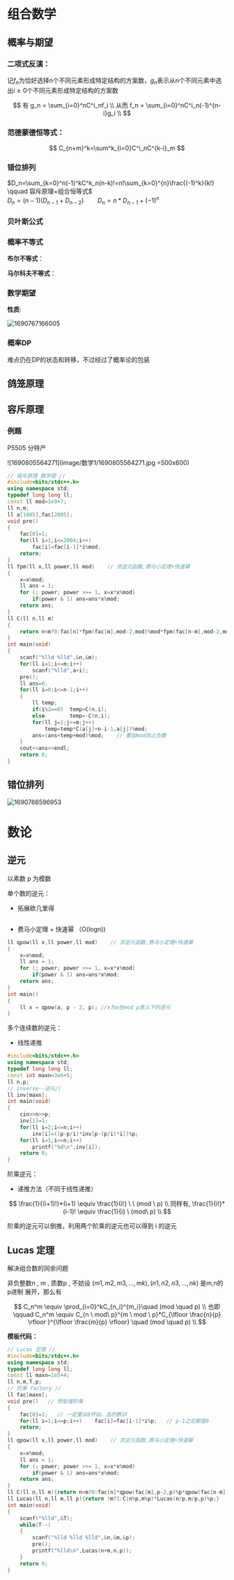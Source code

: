 # 组合数学

## 概率与期望

### 二项式反演：

记$f_n$为恰好选择n个不同元素形成特定结构的方案数，$g_n$表示从n个不同元素中选出$i\geq 0$个不同元素形成特定结构的方案数

$$
有 g_n = \sum_{i=0}^nC^i_nf_i \\
从而 f_n = \sum_{i=0}^nC^i_n(-1)^{n-i}g_i \\
$$

### 范德蒙德恒等式：

$$
C_{n+m}^k=\sum^k_{i=0}C^i_nC^{k-i}_m
$$

### 错位排列

$D_n=\sum_{k=0}^n(-1)^kC^k_n(n-k)!=n!\sum_{k=0}^{n}\frac{(-1)^k}{k!} \qquad 容斥原理+组合恒等式$   
$D_n=(n-1)(D_{n-1}+D_{n-2})  \qquad  D_n=n*D_{n-1}+(-1)^n$   


### 贝叶斯公式


### 概率不等式

**布尔不等式**：   

**马尔科夫不等式**：   

### 数学期望
**性质**:   

![1690767166005](image/数学1/1690767166005.png)   

### 概率DP

难点仍在DP的状态和转移，不过经过了概率论的包装   


## 鸽笼原理


## 容斥原理

### 例题

P5505 分特产 

![1690805564271](image/数学1/1690805564271.jpg =500x600)

```cpp
// 容斥原理 数学题 //
#include<bits/stdc++.h>
using namespace std;
typedef long long ll;
const ll mod=1e9+7;
ll n,m;
ll a[1005],fac[2005];
void pre()
{
    fac[0]=1;
    for(ll i=1;i<=2004;i++)
        fac[i]=fac[i-1]*i%mod;
    return;
}
ll fpm(ll x,ll power,ll mod)    // 求逆元函数,费马小定理+快速幂
{
    x=x%mod;
    ll ans = 1;
    for (; power; power >>= 1, x=x*x%mod)
    	if(power & 1) ans=ans*x%mod;
    return ans;
}
ll C(ll n,ll m)
{
    return n<m?0:fac[n]*fpm(fac[m],mod-2,mod)%mod*fpm(fac[n-m],mod-2,mod)%mod;
}
int main(void)
{
    scanf("%lld %lld",&n,&m);
    for(ll i=1;i<=m;i++)
        scanf("%lld",a+i);
    pre();
    ll ans=0;
    for(ll i=0;i<=n-1;i++)
    {
        ll temp;
        if(i%2==0)  temp=C(n,i);
        else        temp=-C(n,i);
        for(ll j=1;j<=m;j++)
            temp=temp*C(a[j]+n-i-1,a[j])%mod;
        ans=(ans+temp+mod)%mod;    // 要加mod防止负数
    }
    cout<<ans<<endl;
    return 0;
}

```


## 错位排列

![1690766596953](image/数学1/1690766596953.png)

# 数论

## 逆元

以素数 p 为模数

单个数的逆元：

- 拓展欧几里得

```cpp

```

- 费马小定理 + 快速幂 （O(logn))

```cpp
ll qpow(ll x,ll power,ll mod)    // 求逆元函数,费马小定理+快速幂
{
    x=x%mod;
    ll ans = 1;
    for (; power; power >>= 1, x=x*x%mod)
    	if(power & 1) ans=ans*x%mod;
    return ans;
}
int main() 
{
	ll x = qpow(a, p - 2, p); //x为a在mod p意义下的逆元
}
```

多个连续数的逆元：

- 线性递推
  
```cpp
#include<bits/stdc++.h>
using namespace std;
typedef long long ll;
const int maxn=3e6+5;
ll n,p;
// inverse--逆元//
ll inv[maxn];
int main(void)
{
    cin>>n>>p;
    inv[1]=1;
    for(ll i=2;i<=n;i++)
        inv[i]=((p-p/i)*inv[p-(p/i)*i])%p;
    for(ll i=1;i<=n;i++)
        printf("%d\n",inv[i]);
    return 0;
}
```

阶乘逆元：

- 递推方法（不同于线性递推）

$$
\frac{1}{(i+1)!}*(i+1) \equiv \frac{1}{i!} \ \ (mod \ p)   \\
同样有,  \frac{1}{i!}*(i-1)! \equiv \frac{1}{i} \ (mod\ p)  \\
$$

阶乘的逆元可以倒推，利用两个阶乘的逆元也可以得到 i 的逆元   

## Lucas 定理

解决组合数的同余问题

非负整数n , m , 质数p , 不妨设 $(m1,m2,m3,...,mk) , (n1,n2,n3,...,nk)$ 是m,n的 p进制 展开，那么有

$$
C_n^m \equiv \prod_{i=0}^kC_{n_i}^{m_i}\quad (mod \quad p)    \\
也即\qquad C_n^m \equiv C_{n \  mod\ p}^{m \ mod \ p}*C_{\lfloor \frac{n}{p} \rfloor }^{\lfloor \frac{m}{p} \rfloor}  \quad (mod \quad p)   \\
$$

**模板代码：**  

```cpp
// Lucas 定理 //
#include<bits/stdc++.h>
using namespace std;
typedef long long ll;
const ll maxn=1e5+4;
ll n,m,T,p;
// 阶乘 factory //
ll fac[maxn];
void pre()   // 预处理阶乘
{
    fac[0]=1;   // 一定要从0开始，血的教训
    for(ll i=1;i<=p;i++)    fac[i]=fac[i-1]*i%p;   // p-1之后都是0
    return;
}
ll qpow(ll x,ll power,ll mod)    // 求逆元函数,费马小定理+快速幂
{
    x=x%mod;
    ll ans = 1;
    for (; power; power >>= 1, x=x*x%mod)
    	if(power & 1) ans=ans*x%mod;
    return ans;
}
ll C(ll n,ll m){return n<m?0:fac[n]*qpow(fac[m],p-2,p)%p*qpow(fac[n-m],p-2,p)%p;}  // n个物品取m个
ll Lucas(ll n,ll m,ll p){return !m?1:C(n%p,m%p)*Lucas(n/p,m/p,p)%p;}
int main(void)
{
    scanf("%lld",&T);
    while(T--)
    {
        scanf("%lld %lld %lld",&n,&m,&p);
        pre();
        printf("%lld\n",Lucas(n+m,n,p));
    }
    return 0;
}
```

